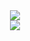 <div align="center">
<a href="https://discord.amxx4u.pl"><img src="http://www.discord.com/api/guilds/1016101167404695653/widget.png?style=banner2"><a>
</div>

<div align="center">
<a href="https://dc.newitvision.pl"><img src="http://www.discord.com/api/guilds/1180928296301641841/widget.png?style=banner2"><a>
</div>

